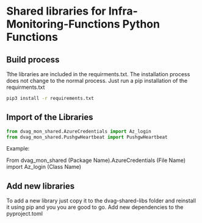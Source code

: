 # Shared libraries for Infra-Monitoring-Functions Python Functions

## Build process

Tthe libraries are included in the requirments.txt. The installation process does not change to the normal process. Just run a pip installation of the requirments.txt

```bash
pip3 install -r requirements.txt 
```

## Import of the Libraries

```python
from dvag_mon_shared.AzureCredentials import Az_login
from dvag_mon_shared.PushgwHeartbeat import PushgwHeartbeat
```
Example:

From dvag_mon_shared (Package Name).AzureCredentials (File Name) import Az_login (Class Name)

## Add new libraries

To add a new library just copy it to the dvag-shared-libs folder and reinstall it using pip and you you are good to go. Add new dependencies to the pyproject.toml